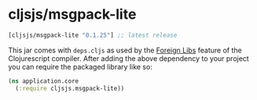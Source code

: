 # cljsjs/msgpack-lite

[](dependency)
```clojure
[cljsjs/msgpack-lite "0.1.25"] ;; latest release
```
[](/dependency)

This jar comes with `deps.cljs` as used by the [Foreign Libs][flibs] feature
of the Clojurescript compiler. After adding the above dependency to your project
you can require the packaged library like so:

```clojure
(ns application.core
  (:require cljsjs.msgpack-lite))
```

[flibs]: https://github.com/clojure/clojurescript/wiki/Packaging-Foreign-Dependencies
